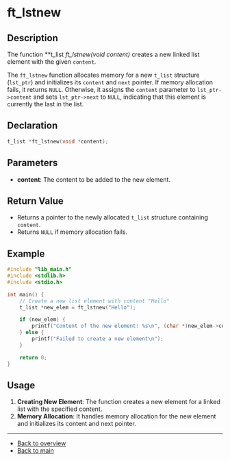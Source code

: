 # ft_lstnew

## Description

The function **t_list *ft_lstnew(void *content)** creates a new linked list element with the given `content`.

The `ft_lstnew` function allocates memory for a new `t_list` structure (`lst_ptr`) and initializes its `content` and `next` pointer. If memory allocation fails, it returns `NULL`. Otherwise, it assigns the `content` parameter to `lst_ptr->content` and sets `lst_ptr->next` to `NULL`, indicating that this element is currently the last in the list.

## Declaration

```c
t_list *ft_lstnew(void *content);
```

## Parameters

- **content**: The content to be added to the new element.

## Return Value

- Returns a pointer to the newly allocated `t_list` structure containing `content`.
- Returns `NULL` if memory allocation fails.

## Example

```c
#include "lib_main.h"
#include <stdlib.h>
#include <stdio.h>

int main() {
    // Create a new list element with content "Hello"
    t_list *new_elem = ft_lstnew("Hello");

    if (new_elem) {
        printf("Content of the new element: %s\n", (char *)new_elem->content); // Output will be "Hello"
    } else {
        printf("Failed to create a new element\n");
    }

    return 0;
}
```

## Usage

1. **Creating New Element**: The function creates a new element for a linked list with the specified content.
2. **Memory Allocation**: It handles memory allocation for the new element and initializes its content and next pointer.

---

- [Back to overview](../Overview_about_function.md)
- [Back to main](/)
